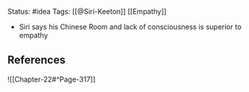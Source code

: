 Status: #idea
Tags: [[@Siri-Keeton]] [[Empathy]]

* Siri says his Chinese Room and lack of consciousness is superior to empathy

## References

![[Chapter-22#^Page-317]]